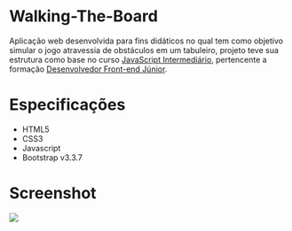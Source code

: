 # Walking-The-Board

Aplicação web desenvolvida para fins didáticos no qual tem como objetivo simular o jogo atravessia de obstáculos em um tabuleiro, 
projeto teve sua estrutura como base no curso [JavaScript Intermediário](https://www.treinaweb.com.br/curso/javascript-intermediario), 
pertencente a formação [Desenvolvedor Front-end Júnior](https://www.treinaweb.com.br/formacao/desenvolvedor-front-end-junior).

# Especificações
- HTML5
- CSS3
- Javascript
- Bootstrap v3.3.7


# Screenshot
<html lang="pt-br">
<head>
</head>
<body>
	<img src="https://github.com/PauloAlves8039/Walking-The-Board/blob/master/resources/image/screenshot.png">
</body>
</html>
